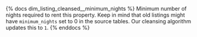 {% docs dim_listing_cleansed__minimum_nights %}
Minimum number of nights required to rent this property. 
Keep in mind that old listings might have `minimum_nights` set 
to 0 in the source tables. Our cleansing algorithm updates this to `1`. 
{% enddocs %}